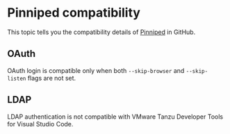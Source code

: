 # Pinniped compatibility

This topic tells you the compatibility details of [Pinniped](https://github.com/vmware-tanzu/pinniped)
in GitHub.

## <a id="oauth"></a> OAuth

OAuth login is compatible only when both `--skip-browser` and `--skip-listen` flags are not set.

## <a id="ldap"></a> LDAP

LDAP authentication is not compatible with VMware Tanzu Developer Tools for Visual Studio Code.
